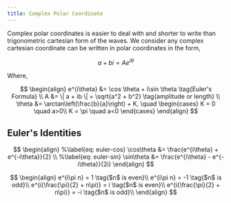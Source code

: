 ```yaml
---
title: Complex Polar Coordinate
---
```


Complex polar coordinates is easier to deal with and shorter to write than trigonometric cartesian form of the waves. We consider any complex cartesian coordinate can be written in polar coordinates in the form,

$$ a + bi = Ae^{i\theta} $$

Where, 

$$ 
\begin{align}
    e^{i\theta} &= \cos \theta + i\sin \theta \tag{Euler's Formula} \\
    A &= \| a + ib \| = \sqrt{a^2 + b^2} \tag{amplitude or length} \\
    \theta &= \arctan\left(\frac{b}{a}\right) + K, \quad
    \begin{cases}
    K = 0 \quad a>0\\
    K = \pi \quad a<0
    \end{cases}
\end{align}
$$

## Euler's Identities

$$
\begin{align}
    %\label{eq: euler-cos}
    \cos\theta &= \frac{e^{i\theta} + e^{-i\theta}}{2} \\
    %\label{eq: euler-sin}
    \sin\theta &= \frac{e^{i\theta} - e^{-i\theta}}{2i} 
\end{align}
$$

$$
\begin{align}
    e^{i\pi n} = 1 \tag{$n$ is even}\\
    e^{i\pi n} = -1 \tag{$n$ is odd}\\
    e^{i(\frac{\pi}{2} + n\pi)} = i \tag{$n$ is even}\\
    e^{i(\frac{\pi}{2} + n\pi)} = -i \tag{$n$ is odd}\\
\end{align}
$$